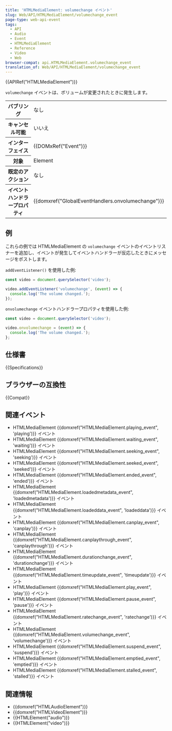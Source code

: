 ```yaml
---
title: 'HTMLMediaElement: volumechange イベント'
slug: Web/API/HTMLMediaElement/volumechange_event
page-type: web-api-event
tags:
  - API
  - Audio
  - Event
  - HTMLMediaElement
  - Reference
  - Video
  - Web
browser-compat: api.HTMLMediaElement.volumechange_event
translation_of: Web/API/HTMLMediaElement/volumechange_event
---
```

{{APIRef("HTMLMediaElement")}}

`volumechange` イベントは、ボリュームが変更されたときに発生します。

<table class="properties">
  <tbody>
    <tr>
      <th scope="row">バブリング</th>
      <td>なし</td>
    </tr>
    <tr>
      <th scope="row">キャンセル可能</th>
      <td>いいえ</td>
    </tr>
    <tr>
      <th scope="row">インターフェイス</th>
      <td>{{DOMxRef("Event")}}</td>
    </tr>
    <tr>
      <th scope="row">対象</th>
      <td>Element</td>
    </tr>
    <tr>
      <th scope="row">既定のアクション</th>
      <td>なし</td>
    </tr>
    <tr>
      <th scope="row">イベントハンドラープロパティ</th>
      <td>{{domxref("GlobalEventHandlers.onvolumechange")}}</td>
    </tr>
  </tbody>
</table>

## 例

これらの例では HTMLMediaElement の `volumechange` イベントのイベントリスナーを追加し、イベントが発生してイベントハンドラーが反応したときにメッセージをポストします。

`addEventListener()` を使用した例:

```js
const video = document.querySelector('video');

video.addEventListener('volumechange', (event) => {
  console.log('The volume changed.');
});
```

`onvolumechange` イベントハンドラープロパティを使用した例:

```js
const video = document.querySelector('video');

video.onvolumechange = (event) => {
  console.log('The volume changed.');
};
```

## 仕様書

{{Specifications}}

## ブラウザーの互換性

{{Compat}}

## 関連イベント

- HTMLMediaElement {{domxref("HTMLMediaElement.playing_event", 'playing')}} イベント
- HTMLMediaElement {{domxref("HTMLMediaElement.waiting_event", 'waiting')}} イベント
- HTMLMediaElement {{domxref("HTMLMediaElement.seeking_event", 'seeking')}} イベント
- HTMLMediaElement {{domxref("HTMLMediaElement.seeked_event", 'seeked')}} イベント
- HTMLMediaElement {{domxref("HTMLMediaElement.ended_event", 'ended')}} イベント
- HTMLMediaElement {{domxref("HTMLMediaElement.loadedmetadata_event", 'loadedmetadata')}} イベント
- HTMLMediaElement {{domxref("HTMLMediaElement.loadeddata_event", 'loadeddata')}} イベント
- HTMLMediaElement {{domxref("HTMLMediaElement.canplay_event", 'canplay')}} イベント
- HTMLMediaElement {{domxref("HTMLMediaElement.canplaythrough_event", 'canplaythrough')}} イベント
- HTMLMediaElement {{domxref("HTMLMediaElement.durationchange_event", 'durationchange')}} イベント
- HTMLMediaElement {{domxref("HTMLMediaElement.timeupdate_event", 'timeupdate')}} イベント
- HTMLMediaElement {{domxref("HTMLMediaElement.play_event", 'play')}} イベント
- HTMLMediaElement {{domxref("HTMLMediaElement.pause_event", 'pause')}} イベント
- HTMLMediaElement {{domxref("HTMLMediaElement.ratechange_event", 'ratechange')}} イベント
- HTMLMediaElement {{domxref("HTMLMediaElement.volumechange_event", 'volumechange')}} イベント
- HTMLMediaElement {{domxref("HTMLMediaElement.suspend_event", 'suspend')}} イベント
- HTMLMediaElement {{domxref("HTMLMediaElement.emptied_event", 'emptied')}} イベント
- HTMLMediaElement {{domxref("HTMLMediaElement.stalled_event", 'stalled')}} イベント

## 関連情報

- {{domxref("HTMLAudioElement")}}
- {{domxref("HTMLVideoElement")}}
- {{HTMLElement("audio")}}
- {{HTMLElement("video")}}
